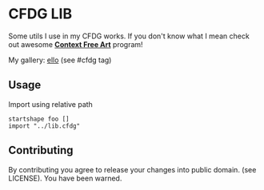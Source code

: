 # CFDG LIB

Some utils I use in my CFDG works. If you don't know what I mean check out
awesome [**Context Free Art**](https://www.contextfreeart.org/) program!

My gallery: [ello](https://ello.co/teddydd) (see #cfdg tag)

## Usage

Import using relative path

```
startshape foo []
import "../lib.cfdg"
```

## Contributing

By contributing you agree to release your changes into public domain. (see
LICENSE). You have been warned.
